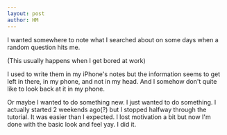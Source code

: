 ```yaml
---
layout: post
author: HM
---
```


I wanted somewhere to note what I searched about on some days when a random question hits me.


(This usually happens when I get bored at work)  


I used to write them in my iPhone's notes but the information seems to get left in there, in my phone, and not in my head. And I somehow don't quite like to look back at it in my phone.


Or maybe I wanted to do something new. I just wanted to do something. I actually started 2 weekends ago(?) but I stopped halfway through the tutorial. It was easier than I expected. I  lost motivation a bit but now I'm done with the basic look and feel yay. I did it. 